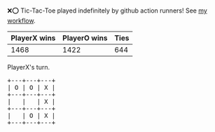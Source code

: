 :x::o: Tic-Tac-Toe played indefinitely by github action runners! See [my workflow](.github/workflows/play.yaml).

|PlayerX wins|PlayerO wins|Ties|
|-|-|-|
|1468|1422|644|

PlayerX's turn.

<pre>
+---+---+---+
| O | O | X |
+---+---+---+
|   |   | X |
+---+---+---+
|   | O | X |
+---+---+---+
</pre>